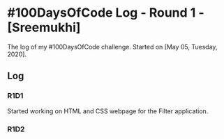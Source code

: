 # #100DaysOfCode Log - Round 1 - [Sreemukhi]

The log of my #100DaysOfCode challenge. Started on [May 05, Tuesday, 2020].

## Log

### R1D1 
Started working on HTML and CSS webpage for the Filter application.

### R1D2
